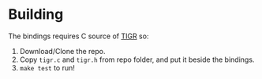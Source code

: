 # Building

The bindings requires C source of [TIGR](https://github.com/erkkah/tigr) so:

1. Download/Clone the repo.
2. Copy `tigr.c` and `tigr.h` from repo folder, and put it beside the bindings.
3. `make test` to run!
